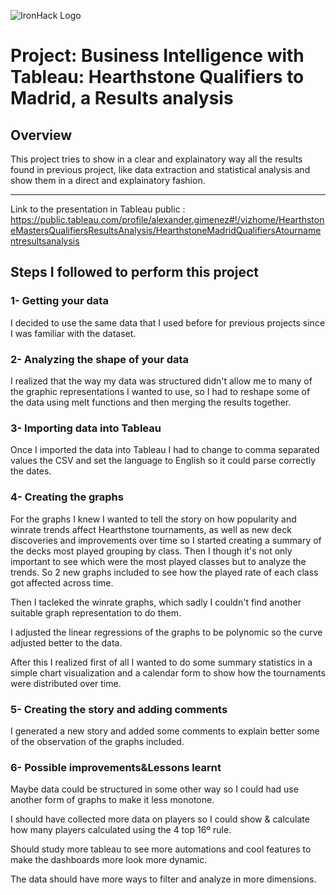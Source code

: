 ![IronHack Logo](https://s3-eu-west-1.amazonaws.com/ih-materials/uploads/upload_d5c5793015fec3be28a63c4fa3dd4d55.png)

# Project: Business Intelligence with Tableau: Hearthstone Qualifiers to Madrid, a Results analysis

## Overview

This project tries to show in a clear and explainatory way all the results found in previous project, like data extraction and statistical analysis and show them in a direct and explainatory fashion. 

---

Link to the presentation in Tableau public : https://public.tableau.com/profile/alexander.gimenez#!/vizhome/HearthstoneMastersQualifiersResultsAnalysis/HearthstoneMadridQualifiersAtournamentresultsanalysis

## Steps I followed to perform this project

### 1- Getting your data
I decided to use the same data that I used before for previous projects since I was familiar with the dataset. 

### 2- Analyzing the shape of your data

I realized that the way my data was structured didn't allow me to many of the graphic representations I wanted to use, so I had to reshape some of the data using melt functions
and then merging the results together. 

### 3- Importing data into Tableau 

Once I imported the data into Tableau I had to change to comma separated values the CSV and set the language to English so it could parse correctly the dates.

### 4- Creating the graphs

For the graphs I knew I wanted to tell the story on how popularity and winrate trends affect Hearthstone tournaments, as well as new deck discoveries and improvements over time so I started creating a summary of the decks most played grouping by class.
Then I though it's not only important to see which were the most played classes but to analyze the trends. So 2 new graphs included to see how the played rate of each class got affected across time.

Then I tacleked the winrate graphs, which sadly I couldn't find another suitable graph representation to do them. 

I adjusted the linear regressions of the graphs to be polynomic so the curve adjusted better to the data.

After this I realized first of all I wanted to do some summary statistics in a simple chart visualization and a calendar form to show how the tournaments were distributed over time.

### 5- Creating the story and adding comments

I generated a new story and added some comments to explain better some of the observation of the graphs included. 

### 6- Possible improvements&Lessons learnt

Maybe data could be structured in some other way so I could had use another form of graphs to make it less monotone. 

I should have collected more data on players so I could show & calculate how many players calculated using the 4 top 16º rule.

Should study more tableau to see more automations and cool features to make the dashboards more look more dynamic.

The data should have more ways to filter and analyze in more dimensions.
